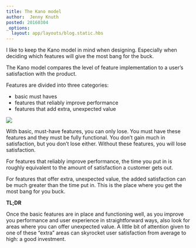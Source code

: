 ```yaml
---
title: The Kano model
author:  Jenny Knuth
posted: 20160304
_options:
  layout: app/layouts/blog.static.hbs
---
```


I like to keep the Kano model in mind when designing. Especially when deciding which features will give the most bang for the buck.

The Kano model compares the level of feature implementation to a user’s satisfaction with the product.

Features are divided into three categories:
 - basic must haves
 - features that reliably improve performance
 - features that add extra, unexpected value


 ![](/images/Kano-model.png)

With basic, must-have features, you can only lose. You must have these features and they must be fully functional. You don’t gain much in satisfaction, but you don’t lose either. Without these features, you will lose satisfaction.

For features that reliably improve performance, the time you put in is roughly equivalent to the amount of satisfaction a customer gets out.

For features that offer extra, unexpected value, the added satisfaction can be much greater than the time put in. This is the place where you get the most bang for you buck.

**TL;DR**

Once the basic features are in place and functioning well, as you improve you performance and user experience in straightforward ways, also look for areas where you can offer unexpected value. A little bit of attention given to one of these “extra” areas can skyrocket user satisfaction from average to high: a good investment.
